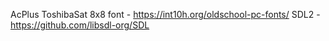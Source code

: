 AcPlus ToshibaSat 8x8 font - <https://int10h.org/oldschool-pc-fonts/>
SDL2 - <https://github.com/libsdl-org/SDL>
